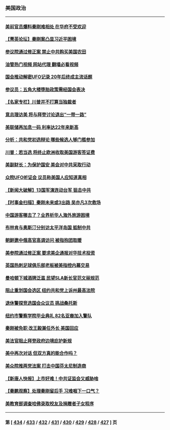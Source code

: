 ### 美国政治
---
#### [美前官员爆料秦刚难相处 在华府不受欢迎](../../pages/ncid1078159/n14042536.md?07270845) 
#### [【菁英论坛】秦刚案凸显习近平困境](../../pages/ncid1078159/n14042513.md?07270845) 
#### [参议院通过修正案 禁止中共购买美国农田](../../pages/ncid1078159/n14042499.md?07270845) 
#### [油管热门视频 网站代理 翻墙必看视频](http://138.2.39.72:81/youtube.html?epic-marker?07270845)
#### [国会推动解密UFO记录 20年后终成主流话题](../../pages/ncid1078159/n14042462.md?07270845) 
#### [参议员：五角大楼堕胎政策需经国会表决](../../pages/ncid1078159/n14042414.md?07270845) 
#### [【名家专栏】川普并不打算当独裁者](../../pages/ncid1078159/n14042315.md?07270845) 
#### [意总理访美 将与拜登讨论退出“一带一路”](../../pages/ncid1078159/n14042454.md?07270845) 
#### [美联储再加息一码 利率达22年来新高](../../pages/ncid1078159/n14042485.md?07270845) 
#### [分析：共和党初选辩论 哪些候选人够门槛参加](../../pages/ncid1078159/n14042376.md?07270845) 
#### [川普：若当选 将终止欧洲收取美国游客签证费](../../pages/ncid1078159/n14042398.md?07270845) 
#### [美副财长：为保护国安 美会对中共采取行动](../../pages/ncid1078159/n14042469.md?07270845) 
#### [众院UFO听证会 议员称美国人应知道真相](../../pages/ncid1078159/n14042432.md?07270845) 
#### [【新闻大破解】13国军演连动台军 狙击中共](../../pages/ncid1078159/n14042410.md?07270845) 
#### [【时事金扫描】秦刚未来或3出路 吴亦凡3次救场](../../pages/ncid1078159/n14042387.md?07270845) 
#### [中国游客哪去了？业界析华人海外旅游困境](../../pages/ncid1078159/n14042407.md?07270845) 
#### [布林肯与奥斯汀分别访太平洋岛国 抵制中共](../../pages/ncid1078159/n14042324.md?07270845) 
#### [朝鲜邀中俄高官高调访问 被指抱团取暖](../../pages/ncid1078159/n14042248.md?07270845) 
#### [美参院通过修正案 要求美企通报对华技术投资](../../pages/ncid1078159/n14042069.md?07270845) 
#### [英国热刺足球俱乐部老板被美指控内幕交易](../../pages/ncid1078159/n14042006.md?07270845) 
#### [曼哈顿下城酒牌泛滥 民望SLA新长官范文丽规范](../../pages/ncid1078159/n14042009.md?07270845) 
#### [阻止重划国会选区 纽约共和党上诉州最高法院](../../pages/ncid1078159/n14042000.md?07270845) 
#### [退休警探竞选国会众议员 挑战桑托斯](../../pages/ncid1078159/n14041996.md?07270845) 
#### [纽约市警察学院毕业典礼 82名亚裔加入警队](../../pages/ncid1078159/n14042023.md?07270845) 
#### [秦刚被免职 改王毅兼任外长 美国回应](../../pages/ncid1078159/n14041897.md?07270845) 
#### [美法官阻止拜登政府边境庇护新规](../../pages/ncid1078159/n14041763.md?07270845) 
#### [美中再次对话 但双方真的能合作吗？](../../pages/ncid1078159/n14041363.md?07270845) 
#### [美众院推两党法案 打击中国芬太尼制造商](../../pages/ncid1078159/n14041806.md?07270845) 
#### [【新唐人快报】上市好难！中共证监会又威胁啥](../../pages/ncid1078159/n14041835.md?07270845) 
#### [【秦鹏观察】处理秦刚留后手 习难咽下一口气？](../../pages/ncid1078159/n14041779.md?07270845) 
#### [美教育部调查哈佛录取校友及捐赠者子女程序](../../pages/ncid1078159/n14041821.md?07270845) 

---
#### 第 [ [434](./434.md?07270845) / [433](./433.md?07270845) / [432](./432.md?07270845) / [431](./431.md?07270845) / [430](./430.md?07270845) / [429](./429.md?07270845) / [428](./428.md?07270845) / [427](./427.md?07270845) ] 页

